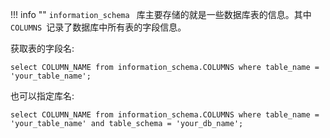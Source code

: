 !!! info ""
    `information_schema ` 库主要存储的就是一些数据库表的信息。其中`COLUMNS `记录了数据库中所有表的字段信息。

获取表的字段名:
``` mysql
select COLUMN_NAME from information_schema.COLUMNS where table_name = 'your_table_name';
```

也可以指定库名:
``` mysql
select COLUMN_NAME from information_schema.COLUMNS where table_name = 'your_table_name' and table_schema = 'your_db_name';
```







